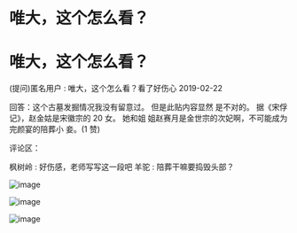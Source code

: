 # 唯大，这个怎么看？

# 唯大，这个怎么看？

(提问)匿名用户 : 唯大，这个怎么看？看了好伤心 2019-02-22

回答：这个古墓发掘情况我没有留意过。 但是此贴内容显然 是不对的。 据《宋俘记》，赵金姑是宋徽宗的 20 女。 她和姐 姐赵赛月是金世宗的次妃啊，不可能成为完颜宴的陪葬小 妾。(1 赞)

评论区：

枫树岭 : 好伤感，老师写写这一段吧 羊驼 : 陪葬干嘛要捣毁头部？

![image](img/Image_0061.png)

![image](img/Image_0071.png)

![image](img/Image_0081.png)